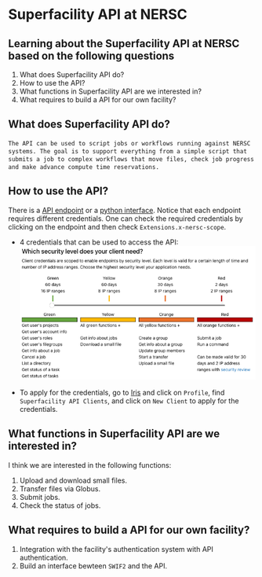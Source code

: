 # Superfacility API at NERSC

## Learning about the Superfacility API at NERSC based on the following questions

1. What does Superfacility API do?
2. How to use the API?
3. What functions in Superfacility API are we interested in?
4. What requires to build a API for our own facility?


## What does Superfacility API do?
    The API can be used to script jobs or workflows running against NERSC systems. The goal is to support everything from a simple script that submits a job to complex workflows that move files, check job progress and make advance compute time reservations.

## How to use the API?
There is a [API endpoint](https://api.nersc.gov/api/v1.2) or a [python interface](https://docs.nersc.gov/services/sfapi/examples/). Notice that each endpoint requires different credentials. One can check the required credentials by clicking on the endpoint and then check `Extensions.x-nersc-scope`.

* 4 credentials that can be used to access the API:
![Credentials](./img/credentials.png)

* To apply for the credentials, go to [Iris](https://iris.nersc.gov/) and click on `Profile`, find `Superfacility API Clients`, and click on `New Client` to apply for the credentials.


## What functions in Superfacility API are we interested in?
I think we are interested in the following functions:
1. Upload and download small files.
2. Transfer files via Globus.
3. Submit jobs.
4. Check the status of jobs.

## What requires to build a API for our own facility?
1. Integration with the facility's authentication system with API authentication.
2. Build an interface bewteen `SWIF2` and the API.